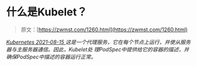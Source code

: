 <!--yml
category: 未分类
date: 0001-01-01 00:00:00
--->

# 什么是Kubelet？

> 原文：[https://zwmst.com/1260.html](https://zwmst.com/1260.html)

   [ *Kubernetes* ](https://zwmst.com/kubernetes)*[ <time datetime="2021-08-15T10:54:01+08:00"> 2021-08-15 </time> ](https://zwmst.com/1260.html)  这是一个代理服务，它在每个节点上运行，并使从服务器与主服务器通信。因此，Kubelet处 理PodSpec中提供给它的容器的描述，并确保PodSpec中描述的容器运行正常。*